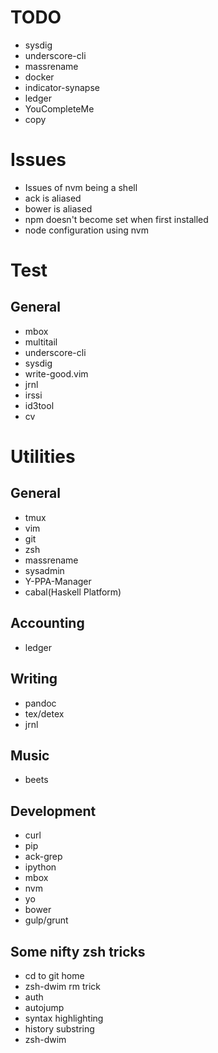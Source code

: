 # TODO
- sysdig
- underscore-cli
- massrename
- docker
- indicator-synapse
- ledger
- YouCompleteMe
- copy

# Issues
- Issues of nvm being a shell
- ack is aliased
- bower is aliased
- npm doesn't become set when first installed
- node configuration using nvm

# Test
## General
- mbox
- multitail
- underscore-cli
- sysdig
- write-good.vim
- jrnl
- irssi
- id3tool
- cv

# Utilities
## General
- tmux
- vim
- git
- zsh
- massrename
- sysadmin
- Y-PPA-Manager
- cabal(Haskell Platform)

## Accounting
- ledger

## Writing
- pandoc
- tex/detex
- jrnl

## Music
- beets

## Development
- curl
- pip
- ack-grep
- ipython
- mbox
- nvm
- yo
- bower
- gulp/grunt

## Some nifty zsh tricks
- cd to git home
- zsh-dwim rm trick
- auth
- autojump
- syntax highlighting
- history substring
- zsh-dwim
